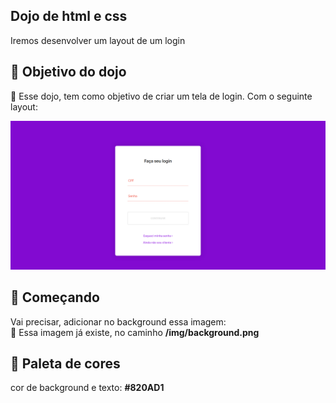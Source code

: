 ## Dojo de html e css
Iremos desenvolver um layout de um login

## 🎁 Objetivo do dojo
📌 Esse dojo, tem como objetivo de criar um tela de login. Com o seguinte layout:

<img src="https://raw.githubusercontent.com/giovannirwp/dojo-html-css/main/img/layout.png" widt="750" />


## 🚀 Começando
Vai precisar, adicionar no background essa imagem:<br />
🔧 Essa imagem já existe, no caminho <strong>/img/background.png</strong>

## 🎁 Paleta de cores
cor de background e texto: <strong>#820AD1</strong>

